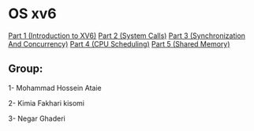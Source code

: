 # OS xv6
[Part 1 (Introduction to XV6)](#part-1-introduction-to-xv6)
[Part 2 (System Calls)](#part-2-system-calls)
[Part 3 (Synchronization And Concurrency)](part-3-synchronization-and-concurrency)
[Part 4 (CPU Scheduling)](#part-4-cpu-scheduling)
[Part 5 (Shared Memory)](#pos)
## Group:

1- Mohammad Hossein Ataie

2- Kimia Fakhari kisomi

3- Negar Ghaderi


